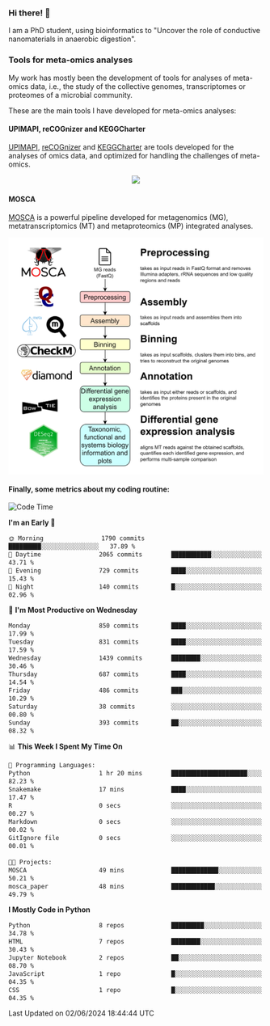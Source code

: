 ### Hi there! 👋

I am a PhD student, using bioinformatics to "Uncover the role of conductive nanomaterials in anaerobic digestion".

### Tools for meta-omics analyses

My work has mostly been the development of tools for analyses of meta-omics data, i.e., the study of the collective genomes, transcriptomes or proteomes of a microbial community.

These are the main tools I have developed for meta-omics analyses:

#### UPIMAPI, reCOGnizer and KEGGCharter

[UPIMAPI](https://github.com/iquasere/UPIMAPI), [reCOGnizer](https://github.com/iquasere/reCOGnizer) and [KEGGCharter](https://github.com/iquasere/KEGGCharter) are tools developed for the analyses of omics data, and optimized for handling the challenges of meta-omics.

<p align="center">
    <img src="assets/annotation_paper.png">
</p>

#### MOSCA

[MOSCA](https://github.com/iquasere/MOSCA) is a powerful pipeline developed for metagenomics (MG), metatranscriptomics (MT) and metaproteomics (MP) integrated analyses.

<p align="center">
    <img src="assets/mosca_workflow.png" align="center" width="700">
</p>


#### Finally, some metrics about my coding routine:

<!--START_SECTION:waka-->
![Code Time](http://img.shields.io/badge/Code%20Time-839%20hrs%2011%20mins-blue)

**I'm an Early 🐤** 

```text
🌞 Morning                1790 commits        █████████░░░░░░░░░░░░░░░░   37.89 % 
🌆 Daytime                2065 commits        ███████████░░░░░░░░░░░░░░   43.71 % 
🌃 Evening                729 commits         ████░░░░░░░░░░░░░░░░░░░░░   15.43 % 
🌙 Night                  140 commits         █░░░░░░░░░░░░░░░░░░░░░░░░   02.96 % 
```
📅 **I'm Most Productive on Wednesday** 

```text
Monday                   850 commits         ████░░░░░░░░░░░░░░░░░░░░░   17.99 % 
Tuesday                  831 commits         ████░░░░░░░░░░░░░░░░░░░░░   17.59 % 
Wednesday                1439 commits        ████████░░░░░░░░░░░░░░░░░   30.46 % 
Thursday                 687 commits         ████░░░░░░░░░░░░░░░░░░░░░   14.54 % 
Friday                   486 commits         ███░░░░░░░░░░░░░░░░░░░░░░   10.29 % 
Saturday                 38 commits          ░░░░░░░░░░░░░░░░░░░░░░░░░   00.80 % 
Sunday                   393 commits         ██░░░░░░░░░░░░░░░░░░░░░░░   08.32 % 
```


📊 **This Week I Spent My Time On** 

```text
💬 Programming Languages: 
Python                   1 hr 20 mins        █████████████████████░░░░   82.23 % 
Snakemake                17 mins             ████░░░░░░░░░░░░░░░░░░░░░   17.47 % 
R                        0 secs              ░░░░░░░░░░░░░░░░░░░░░░░░░   00.27 % 
Markdown                 0 secs              ░░░░░░░░░░░░░░░░░░░░░░░░░   00.02 % 
GitIgnore file           0 secs              ░░░░░░░░░░░░░░░░░░░░░░░░░   00.01 % 

🐱‍💻 Projects: 
MOSCA                    49 mins             █████████████░░░░░░░░░░░░   50.21 % 
mosca_paper              48 mins             ████████████░░░░░░░░░░░░░   49.79 % 
```

**I Mostly Code in Python** 

```text
Python                   8 repos             █████████░░░░░░░░░░░░░░░░   34.78 % 
HTML                     7 repos             ████████░░░░░░░░░░░░░░░░░   30.43 % 
Jupyter Notebook         2 repos             ██░░░░░░░░░░░░░░░░░░░░░░░   08.70 % 
JavaScript               1 repo              █░░░░░░░░░░░░░░░░░░░░░░░░   04.35 % 
CSS                      1 repo              █░░░░░░░░░░░░░░░░░░░░░░░░   04.35 % 
```




 Last Updated on 02/06/2024 18:44:44 UTC
<!--END_SECTION:waka-->
